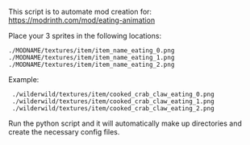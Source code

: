 This script is to automate mod creation for: https://modrinth.com/mod/eating-animation

Place your 3 sprites in the following locations:

    ./MODNAME/textures/item/item_name_eating_0.png
    ./MODNAME/textures/item/item_name_eating_1.png
    ./MODNAME/textures/item/item_name_eating_2.png

 Example:
 
     ./wilderwild/textures/item/cooked_crab_claw_eating_0.png
     ./wilderwild/textures/item/cooked_crab_claw_eating_1.png
     ./wilderwild/textures/item/cooked_crab_claw_eating_2.png

Run the python script and it will automatically make up directories and create the necessary config files.
